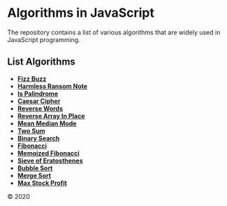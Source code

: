 # Algorithms in JavaScript
The repository contains a list of various algorithms that are widely used in JavaScript programming.

## List Algorithms
* **[Fizz Buzz]**
* **[Harmless Ransom Note]**
* **[Is Palindrome]**
* **[Caesar Cipher]**
* **[Reverse Words]**
* **[Reverse Array In Place]**
* **[Mean Median Mode]**
* **[Two Sum]**
* **[Binary Search]**
* **[Fibonacci]**
* **[Memoized Fibonacci]**
* **[Sieve of Eratosthenes]**
* **[Bubble Sort]**
* **[Merge Sort]**
* **[Max Stock Profit]**



[Fizz Buzz]: algorithms/fizzbazz/
[Harmless Ransom Note]: algorithms/harmless/
[Is Palindrome]: algorithms/palindrome/
[Caesar Cipher]: algorithms/caesarcipher/
[Reverse Words]: algorithms/reversewords/
[Reverse Array In Place]: algorithms/reversearray/
[Mean Median Mode]: algorithms/meanmedian/
[Two Sum]: algorithms/twosum/
[Binary Search]: algorithms/binarysearch/
[Fibonacci]: algorithms/fibonacci/
[Memoized Fibonacci]: algorithms/memoized/
[Sieve of Eratosthenes]: algorithms/eratosthenes/
[Bubble Sort]: algorithms/bubblesort/
[Merge Sort]: algorithms/mergesort/
[Max Stock Profit]: algorithms/maxstockprofit/

© 2020